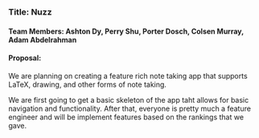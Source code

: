 ### Title: Nuzz
#### Team Members: Ashton Dy, Perry Shu, Porter Dosch, Colsen Murray, Adam Abdelrahman

#### Proposal:
We are planning on creating a feature rich note taking app that supports LaTeX, drawing, and other forms of note taking. 

We are first going to get a basic skeleton of the app taht allows for basic navigation and functionality. After that, everyone is pretty much a feature engineer and will be implement features based on the rankings that we gave.
